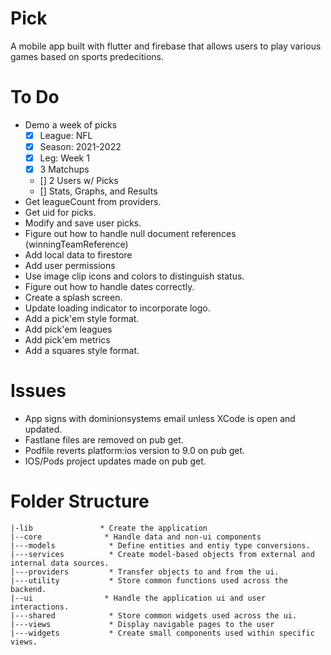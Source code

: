 
# Pick

A mobile app built with flutter and firebase that allows users to play various games based on sports predecitions.

# To Do
- Demo a week of picks
    - [x] League: NFL
    - [x] Season: 2021-2022
    - [x] Leg: Week 1
    - [x] 3 Matchups
    - [] 2 Users w/ Picks
    - [] Stats, Graphs, and Results
- Get leagueCount from providers.
- Get uid for picks.
- Modify and save user picks.
- Figure out how to handle null document references (winningTeamReference)
- Add local data to firestore
- Add user permissions
- Use image clip icons and colors to distinguish status.
- Figure out how to handle dates correctly.
- Create a splash screen.
- Update loading indicator to incorporate logo.
- Add a pick'em style format.
- Add pick'em leagues
- Add pick'em metrics
- Add a squares style format.

# Issues
- App signs with dominionsystems email unless XCode is open and updated.
- Fastlane files are removed on pub get.
- Podfile reverts platform:ios version to 9.0 on pub get.
- IOS/Pods project updates made on pub get.

# Folder Structure
```
|-lib               * Create the application
|--core              * Handle data and non-ui components
|---models            * Define entities and entiy type conversions.
|---services          * Create model-based objects from external and internal data sources.        
|---providers         * Transfer objects to and from the ui.
|---utility           * Store common functions used across the backend.
|--ui                * Handle the application ui and user interactions.
|---shared            * Store common widgets used across the ui.
|---views             * Display navigable pages to the user
|---widgets           * Create small components used within specific views.
```
